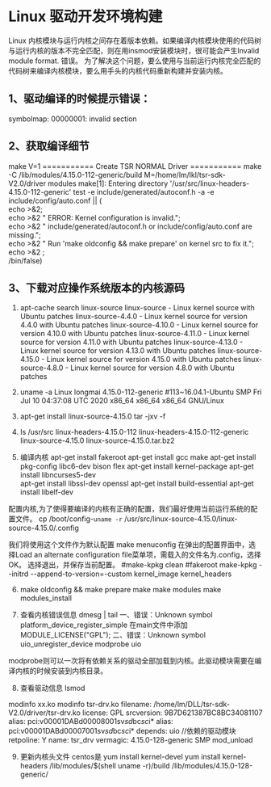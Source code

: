 # Linux 驱动开发环境构建
Linux 内核模块与运行内核之间存在着版本依赖。如果编译内核模块使用的代码树与运行内核的版本不完全匹配，则在用insmod安装模块时，很可能会产生Invalid module format. 错误。
为了解决这个问题，要么使用与当前运行内核完全匹配的代码树来编译内核模块，要么用手头的内核代码重新构建并安装内核。



## 1、驱动编译的时候提示错误：
symbolmap: 00000001: invalid section

## 2、获取编译细节
make V=1
=========== Create TSR NORMAL Driver ===========
make -C /lib/modules/4.15.0-112-generic/build M=/home/lm/lkl/tsr-sdk-V2.0/driver modules
make[1]: Entering directory '/usr/src/linux-headers-4.15.0-112-generic'
test -e include/generated/autoconf.h -a -e include/config/auto.conf || (                \
echo >&2;                                                       \
echo >&2 "  ERROR: Kernel configuration is invalid.";           \
echo >&2 "         include/generated/autoconf.h or include/config/auto.conf are missing.";\
echo >&2 "         Run 'make oldconfig && make prepare' on kernel src to fix it.";      \
echo >&2 ;                                                      \
/bin/false)

## 3、下载对应操作系统版本的内核源码
1. apt-cache search linux-source
linux-source - Linux kernel source with Ubuntu patches
linux-source-4.4.0 - Linux kernel source for version 4.4.0 with Ubuntu patches
linux-source-4.10.0 - Linux kernel source for version 4.10.0 with Ubuntu patches
linux-source-4.11.0 - Linux kernel source for version 4.11.0 with Ubuntu patches
linux-source-4.13.0 - Linux kernel source for version 4.13.0 with Ubuntu patches
linux-source-4.15.0 - Linux kernel source for version 4.15.0 with Ubuntu patches
linux-source-4.8.0 - Linux kernel source for version 4.8.0 with Ubuntu patches

2. uname -a
Linux longmai 4.15.0-112-generic #113~16.04.1-Ubuntu SMP Fri Jul 10 04:37:08 UTC 2020 x86_64 x86_64 x86_64 GNU/Linux

3. apt-get install linux-source-4.15.0
tar -jxv -f 

4. ls /usr/src
linux-headers-4.15.0-112  linux-headers-4.15.0-112-generic  linux-source-4.15.0  linux-source-4.15.0.tar.bz2


5. 编译内核
apt-get install fakeroot 
apt-get install gcc make 
apt-get install pkg-config libc6-dev bison flex 
apt-get install kernel-package
apt-get install libncurses5-dev   
apt-get install libssl-dev openssl
apt-get install build-essential
apt-get install libelf-dev


配置内核,为了使得要编译的内核有正确的配置，我们最好使用当前运行系统的配置文件。
cp /boot/config-`uname -r` /usr/src/linux-source-4.15.0/linux-source-4.15.0/.config

我们将使用这个文件作为默认配置
make menuconfig
在弹出的配置界面中，选择Load an alternate configuration file菜单项，需载入的文件名为.config，选择OK。
选择退出，并保存当前配置。
#make-kpkg clean
#fakeroot make-kpkg --initrd --append-to-version=-custom kernel_image kernel_headers 

6. make oldconfig && make prepare
make
make modules
make modules_install


7. 查看内核错误信息
dmesg | tail
一、错误：Unknown symbol platform_device_register_simple
在main文件中添加 MODULE_LICENSE("GPL");
二、错误：Unknown symbol uio_unregister_device
modprobe uio

modprobe则可以一次将有依赖关系的驱动全部加载到内核。此驱动模块需要在编译内核的时候安装到内核目录。

8. 查看驱动信息
lsmod

modinfo xx.ko
modinfo tsr-drv.ko
filename:       /home/lm/DLL/tsr-sdk-V2.0/driver/tsr-drv.ko
license:        GPL
srcversion:     9B7D621387BC8BC34081107
alias:          pci:v00001DABd00008001sv*sd*bc*sc*i*
alias:          pci:v00001DABd00007001sv*sd*bc*sc*i*
depends:        uio  //依赖的驱动模块
retpoline:      Y
name:           tsr_drv
vermagic:       4.15.0-128-generic SMP mod_unload

9. 更新内核头文件
centos是 yum install kernel-devel   yum install kernel-headers
/lib/modules/$(shell uname -r)/build
/lib/modules/4.15.0-128-generic/
